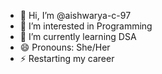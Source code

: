 - 👋 Hi, I’m @aishwarya-c-97
- 👀 I’m interested in Programming
- 🌱 I’m currently learning DSA
- 😄 Pronouns: She/Her
- ⚡ Restarting my career 

<!---
aishwarya-c-97/aishwarya-c-97 is a ✨ special ✨ repository because its `README.md` (this file) appears on your GitHub profile.
You can click the Preview link to take a look at your changes.
--->
